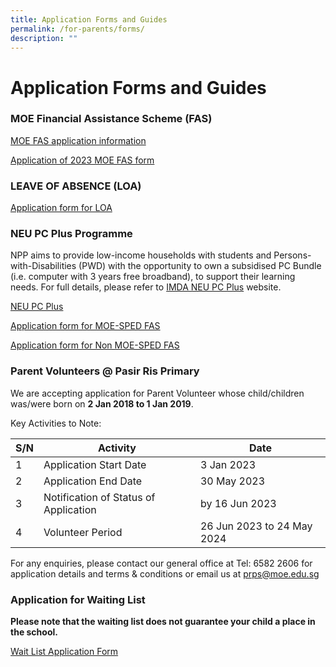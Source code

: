 ```yaml
---
title: Application Forms and Guides
permalink: /for-parents/forms/
description: ""
---
```

# **Application Forms and Guides**

### MOE Financial Assistance Scheme (FAS)

[MOE FAS application information](https://pasirrispri.moe.edu.sg/wp-content/uploads/2022/10/FAS-2023-Guidelines-for-School_edited.pdf)

[Application of 2023 MOE FAS form](https://pasirrispri.moe.edu.sg/wp-content/uploads/2022/10/MOE-FAS_Form.pdf)

### LEAVE OF ABSENCE (LOA)

[Application form for LOA](https://go.gov.sg/prpsloaform)

### NEU PC Plus Programme

NPP aims to provide low-income households with students and Persons-with-Disabilities (PWD) with the opportunity to own a subsidised PC Bundle (i.e. computer with 3 years free broadband), to support their learning needs. For full details, please refer to [IMDA NEU PC Plus](https://pasirrispri.moe.edu.sg/wp-content/uploads/2022/10/NEU-PC-Plus-IMDA-FBB-Svc-Appl-9-April-2020.pdf.pdf.pdf) website.

[NEU PC Plus](https://pasirrispri.moe.edu.sg/wp-content/uploads/2023/01/NPP-Application-Form-for-MOE-SPED-FAS.pdf)

[Application form for MOE-SPED FAS](/files/NPP-Application-Form-v5-6-1-January-22-for-MOE-SPED-FAS.pdf)

[Application form for Non MOE-SPED FAS](https://pasirrispri.moe.edu.sg/wp-content/uploads/2022/10/NPP-Application-Form-v12.6-1-January-22-for-NON-MOE-SPED-FAS.pdf)

### Parent Volunteers @ Pasir Ris Primary

We are accepting application for Parent Volunteer whose child/children was/were born on **2 Jan 2018 to 1 Jan 2019**.

Key Activities to Note:


| S/N| Activity | Date |
| -------- | -------- | -------- |
| 1    | Application Start Date    | 3 Jan 2023     |
| 2   | Application End Date   | 30 May 2023     |
| 3  | Notification of Status of Application    | by 16 Jun 2023     |
| 4  | Volunteer Period    | 26 Jun 2023 to 24 May 2024    |

For any enquiries, please contact our general office at Tel: 6582 2606 for application details and terms & conditions or email us at [prps@moe.edu.sg](mailto:prps@moe.edu.sg)

### Application for Waiting List

**Please note that the waiting list does not guarantee your child a place in the school.**

[Wait List Application Form](https://go.gov.sg/waitlistform2122)